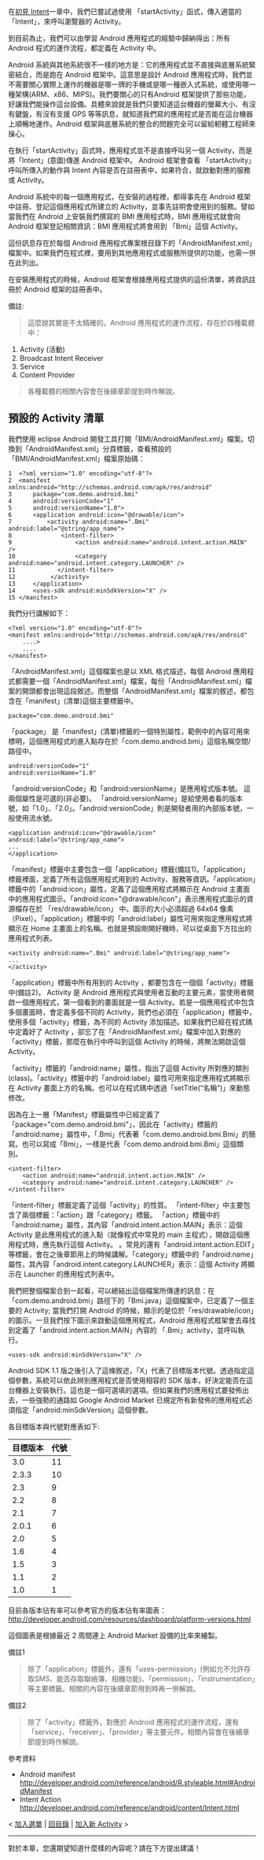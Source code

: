 在[初見 Intent](IntroAndroid.md)一章中，我們已嘗試過使用 「startActivity」函式，傳入適當的「Intent」，來呼叫瀏覽器的 Activity。

到目前為止，我們可以由學習 Android 應用程式的經驗中歸納得出：所有 Android 程式的運作流程，都定義在 Activity 中。

Android 系統與其他系統很不一樣的地方是：它的應用程式並不直接與底層系統緊密結合，而是跑在 Android 框架中。這意思是設計 Android 應用程式時，我們並不需要關心實際上運作的機器是哪一牌的手機或是哪一種嵌入式系統，或使用哪一種架構(ARM、x86、MIPS)。我們要關心的只有Android 框架提供了那些功能，好讓我們能操作這台設備。具體來說就是我們只要知道這台機器的螢幕大小、有沒有鍵盤，有沒有支援 GPS 等等訊息，就知道我們寫的應用程式是否能在這台機器上順暢地運作。Android 框架與底層系統的整合的問題完全可以留給軔體工程師來操心。

在執行「startActivity」函式時，應用程式並不是直接呼叫另一個 Activity，而是將「Intent」(意圖)傳進 Android 框架中。 Android 框架會查看 「startActivity」 呼叫所傳入的動作與 Intent 內容是否在註冊表中，如果符合，就啟動對應的服務或 Activity。

Android 系統中的每一個應用程式，在安裝的過程裡，都得事先在 Android 框架中註冊、登記這個應用程式所建立的 Activity，並事先註明會使用到的服務。譬如當我們在 Android 上安裝我們撰寫的 BMI 應用程式時，BMI 應用程式就會向 Android 框架登記相關資訊：BMI 應用程式將會用到 「Bmi」這個 Activity。

這份訊息存在於每個 Android 應用程式專案根目錄下的「AndroidManifest.xml」檔案中。如果我們在程式裡，要用到其他應用程式或服務所提供的功能，也需一併在此列出。

在安裝應用程式的時候，Android 框架會根據應用程式提供的這份清單，將資訊註冊於 Android 框架的註冊表中。


備註:
> 這麼說其實是不太精確的。Android 應用程式的運作流程，存在於四種載體中：

  1. Activity (活動)
  1. Broadcast Intent Receiver
  1. Service
  1. Content Provider

> 各種載體的相關內容會在後續章節提到時作解說。

## 預設的 Activity 清單 ##

我們使用 eclipse Android 開發工具打開「BMI/AndroidManifest.xml」檔案。切換到「AndroidManifest.xml」分頁標籤，查看預設的 「BMI/AndroidManifest.xml」檔案原始碼：

```
1  <?xml version="1.0" encoding="utf-8"?>
2  <manifest xmlns:android="http://schemas.android.com/apk/res/android"
3      package="com.demo.android.bmi"
4      android:versionCode="1"
5      android:versionName="1.0">
6      <application android:icon="@drawable/icon">
7          <activity android:name=".Bmi" android:label="@string/app_name">
8              <intent-filter>
9                  <action android:name="android.intent.action.MAIN" />
10                 <category android:name="android.intent.category.LAUNCHER" />
11            </intent-filter>
12          </activity>
13     </application>
14     <uses-sdk android:minSdkVersion="X" />
15 </manifest>
```

我們分行講解如下：
```
<?xml version="1.0" encoding="utf-8"?>
<manifest xmlns:android="http://schemas.android.com/apk/res/android"
    ....>
    ....
</manifest>
```

「AndroidManifest.xml」這個檔案也是以 XML 格式描述，每個 Android 應用程式都需要一個「AndroidManifest.xml」檔案，每份「AndroidManifest.xml」檔案的開頭都會出現這段敘述。而整個「AndroidManifest.xml」檔案的敘述，都包含在「manifest」(清單)這個主要標籤中。

```
package="com.demo.android.bmi"
```

「package」 是「manifest」(清單)標籤的一個特別屬性，範例中的內容可用來標明，這個應用程式的進入點存在於「com.demo.android.bmi」這個名稱空間/路徑中。

```
android:versionCode="1"
android:versionName="1.0"
```

「android:versionCode」和「android:versionName」是應用程式版本號。
這兩個屬性是可選的(非必要)。
「android:versionName」是給使用者看的版本號，如「1.0」、「2.0」。「android:versionCode」則是開發者用的內部版本號，一般使用流水號。

```
<application android:icon="@drawable/icon" android:label="@string/app_name">
...
</application>
```

「manifest」標籤中主要包含一個「application」標籤(備註1)。「application」標籤裡面，定義了所有這個應用程式用到的 Activity、服務等資訊。「application」標籤中的「android:icon」屬性，定義了這個應用程式將顯示在 Android 主畫面中的應用程式圖示。「android:icon="@drawable/icon"」表示應用程式圖示的資源檔存在於 「res/drawable/icon」 中。圖示的大小必須超過 64x64 像素（Pixel）。「application」標籤中的「android:label」屬性可用來指定應用程式將顯示在 Home 主畫面上的名稱。也就是預設剛開好機時，可以從桌面下方拉出的應用程式列表。

```
<activity android:name=".Bmi" android:label="@string/app_name">
...
</activity>
```
「application」標籤中所有用到的 Activity ，都要包含在一個個「activity」標籤中(備註2)。
Activity 是 Android 應用程式與使用者互動的主要元素，當使用者開啟一個應用程式，第一個看到的畫面就是一個 Activity。若是一個應用程式中包含多個畫面時，會定義多個不同的 Activity，我們也必須在「application」標籤中，使用多個「activity」標籤，為不同的 Activity 添加描述。如果我們已經在程式碼中定義好了 Activity ，卻忘了在「AndroidManifest.xml」檔案中加入對應的「activity」標籤，那麼在執行中呼叫到這個 Activity 的時候，將無法開啟這個 Activity。

「activity」標籤的「android:name」屬性，指出了這個 Activity 所對應的類別(class)。「activity」標籤中的「android:label」屬性可用來指定應用程式將顯示在 Activity 畫面上方的名稱。也可以在程式碼中透過「setTitle(“名稱”)」來動態修改。

因為在上一層「Manifest」標籤屬性中已經定義了「package="com.demo.android.bmi"」，因此在「activity」標籤的 「android:name」屬性中，「.Bmi」代表著「com.demo.android.bmi.Bmi」的簡寫。也可以寫成「Bmi」，一樣是代表「com.demo.android.bmi.Bmi」這個類別。

```
<intent-filter>
    <action android:name="android.intent.action.MAIN" />
    <category android:name="android.intent.category.LAUNCHER" />
</intent-filter>
```

「intent-filter」標籤定義了這個「activity」的性質。
「intent-filter」中主要包含了兩個標籤：「action」跟「category」標籤。
「action」標籤中的「android:name」屬性，其內容「android.intent.action.MAIN」表示：這個 Activity 是此應用程式的進入點（就像程式中常見的 main 主程式），開啟這個應用程式時，應先執行這個 Activity。
。常見的還有「android.intent.action.EDIT」等標籤，會在之後章節用上的時候講解。「category」標籤中的「android:name」屬性，其內容「android.intent.category.LAUNCHER」表示：這個 Activity 將顯示在 Launcher 的應用程式列表中。

我們把整個檔案合到一起看，可以總結出這個檔案所傳達的訊息：在「com.demo.android.bmi」路徑下的「Bmi.java」這個檔案中，已定義了一個主要的 Activity; 當我們打開 Android 的時候，顯示的是位於「res/drawable/icon」的圖示。一旦我們按下圖示來啟動這個應用程式，Android 應用程式框架會去尋找到定義了「android.intent.action.MAIN」內容的 「.Bmi」activity，並呼叫執行。

```
<uses-sdk android:minSdkVersion="X" />
```

Android SDK 1.1 版之後引入了這條敘述，「X」代表了目標版本代號。透過指定這個參數，系統可以依此辨別應用程式是否使用相容的 SDK 版本，好決定能否在這台機器上安裝執行。這也是一個可選填的選項。但如果我們的應用程式要發佈出去，一些強勢的通路如 Google Android Market 已規定所有新發佈的應用程式必須指定「android:minSdkVersion」這個參數。

各目標版本與代號對應表如下:

| 目標版本 | 代號 |
|:-------------|:-------|
| 3.0          | 11     |
| 2.3.3        | 10     |
| 2.3          | 9      |
| 2.2          | 8      |
| 2.1          | 7      |
| 2.0.1        | 6      |
| 2.0          | 5      |
| 1.6          | 4      |
| 1.5          | 3      |
| 1.1          | 2      |
| 1.0          | 1      |

目前各版本佔有率可以參考官方的版本佔有率圖表：
http://developer.android.com/resources/dashboard/platform-versions.html

這個圖表是根據最近 2 周間連上 Android Market 設備的比率來繪製。

備註1
> 除了「application」標籤外，還有「uses-permission」(例如允不允許存取SMS、能否存取聯絡簿、相機功能)、「permission」、「instrumentation」等主要標籤。相關的內容在後續章節用到時再一併解說。

備註2
> 除了「activity」標籤外，對應於 Android 應用程式的運作流程，還有「service」、「receiver」、「provider」等主要元件。相關內容會在後續章節提到時作解說。

參考資料

  * Android manifest http://developer.android.com/reference/android/R.styleable.html#AndroidManifest
  * Intent Action http://developer.android.com/reference/android/content/Intent.html

< [加入選單](AndroidMenu.md) | [回目錄](DiveIntoAndroid.md) | [加入新 Activity](AndroidActivity.md) >


---


對於本章，您還期望知道什麼樣的內容呢？請在下方提出建議！